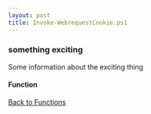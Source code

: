 ```yaml
---
layout: post
title: Invoke-WebrequestCookie.ps1
---
```


### something exciting

Some information about the exciting thing

#### Function

<script src="https://gist-it.appspot.com/github.com/BanterBoy/scripts-blog/blob/master/PowerShell/functions/Invoke-WebrequestCookie.ps1" crossorigin="anonymous"></script>

<a href="/menu/_pages/functions.html">Back to Functions</a>
